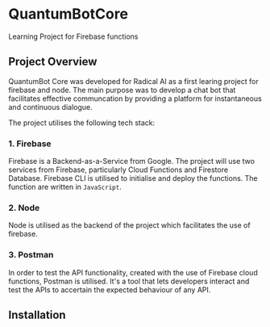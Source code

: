 # QuantumBotCore
Learning Project for Firebase functions

## Project Overview
QuantumBot Core was developed for Radical AI as a first learing project for firebase and node. The main purpose was to develop a chat bot that facilitates effective communcation by providing a platform for instantaneous and continuous dialogue.

The project utilises the following tech stack:

### 1. Firebase
Firebase is a Backend-as-a-Service from Google. The project will use two services from Firebase, particularly Cloud Functions and Firestore Database. Firebase CLI is utilised to initialise and deploy the functions. The function are written in `JavaScript`.

### 2. Node
Node is utilised as the backend of the project which facilitates the use of firebase.

### 3. Postman
In order to test the API functionality, created with the use of Firebase cloud functions, Postman is utilised. It's a tool that lets developers interact and test the APIs to accertain the expected behaviour of any API.

## Installation
